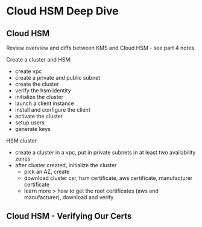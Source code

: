 # Cloud HSM Deep Dive

## Cloud HSM

Review overview and diffs between KMS and Cloud HSM - see part 4 notes.

Create a cluster and HSM:

* create vpc
* create a private and public subnet
* create the cluster
* verify the hsm identity
* initialize the cluster
* launch a client instance
* install and configure the client
* activate the cluster
* setup users
* generate keys

HSM cluster

* create a cluster in a vpc, put in private subnets in at least two availability zones
* after cluster created, initialize the cluster
    * pick an AZ, create
    * download cluster csr, hsm certificate, aws certificate, manufacturer certificate
    * learn more > how to get the root certificates (aws and manufacturer), download and verify

## Cloud HSM - Verifying Our Certs

```console

```

